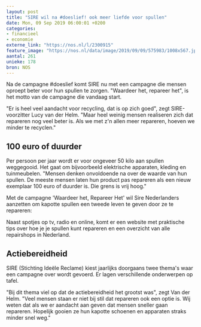```yaml
---
layout: post
title: "SIRE wil na #doeslief! ook meer liefde voor spullen"
date: Mon, 09 Sep 2019 06:00:01 +0200
categories: 
- financieel 
- economie 
externe_link: "https://nos.nl/l/2300915"
feature_image: "https://nos.nl/data/image/2019/09/09/575983/1008x567.jpg"
aantal: 261
unieke: 178
bron: NOS
---
```


<p>Na de campagne #doeslief komt SIRE nu met een campagne die mensen oproept beter voor hun spullen te zorgen. "Waardeer het, repareer het", is het motto van de campagne die vandaag start.</p>
<p>"Er is heel veel aandacht voor recycling, dat is op zich goed", zegt SIRE-voorzitter Lucy van der Helm. "Maar heel weinig mensen realiseren zich dat repareren nog veel beter is. Als we met z'n allen meer repareren, hoeven we minder te recyclen."</p>
<h2>100 euro of duurder</h2>
<p>Per persoon per jaar wordt er voor ongeveer 50 kilo aan spullen weggegooid. Het gaat om bijvoorbeeld elektrische apparaten, kleding en tuinmeubelen. "Mensen denken onvoldoende na over de waarde van hun spullen. De meeste mensen laten hun product pas repareren als een nieuw exemplaar 100 euro of duurder is. Die grens is vrij hoog."</p>
<p>Met de campagne 'Waardeer het, Repareer Het' wil Sire Nederlanders aanzetten om kapotte spullen een tweede leven te geven door ze te repareren: </p>
<p>Naast spotjes op tv, radio en online, komt er een website met praktische tips over hoe je je spullen kunt repareren en een overzicht van alle repairshops in Nederland.</p>
<h2>Actiebereidheid</h2>
<p>SIRE (Stichting Ideële Reclame) kiest jaarlijks doorgaans twee thema's waar een campagne over wordt gevoerd. Er lagen verschillende onderwerpen op tafel.</p>
<p>"Bij dit thema viel op dat de actiebereidheid het grootst was", zegt Van der Helm. "Veel mensen staan er niet bij stil dat repareren ook een optie is. Wij weten dat als we er aandacht aan geven dat mensen sneller gaan repareren. Hopelijk gooien ze hun kapotte schoenen en apparaten straks minder snel weg."</p>
